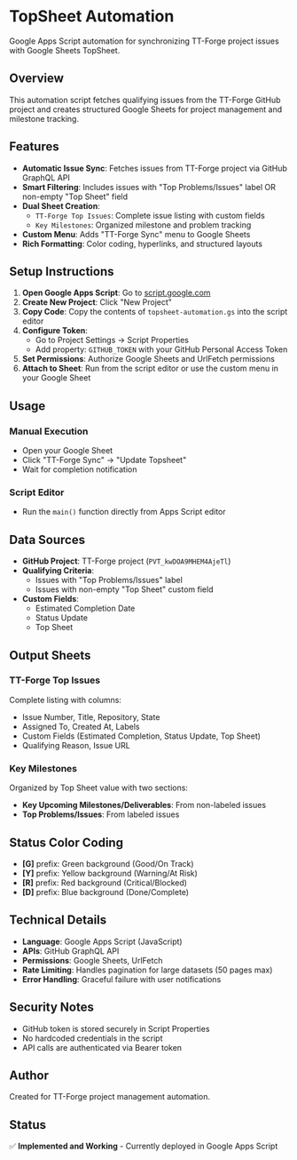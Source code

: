# TopSheet Automation

Google Apps Script automation for synchronizing TT-Forge project issues with Google Sheets TopSheet.

## Overview

This automation script fetches qualifying issues from the TT-Forge GitHub project and creates structured Google Sheets for project management and milestone tracking.

## Features

- **Automatic Issue Sync**: Fetches issues from TT-Forge project via GitHub GraphQL API
- **Smart Filtering**: Includes issues with "Top Problems/Issues" label OR non-empty "Top Sheet" field
- **Dual Sheet Creation**: 
  - `TT-Forge Top Issues`: Complete issue listing with custom fields
  - `Key Milestones`: Organized milestone and problem tracking
- **Custom Menu**: Adds "TT-Forge Sync" menu to Google Sheets
- **Rich Formatting**: Color coding, hyperlinks, and structured layouts

## Setup Instructions

1. **Open Google Apps Script**: Go to [script.google.com](https://script.google.com)
2. **Create New Project**: Click "New Project"
3. **Copy Code**: Copy the contents of `topsheet-automation.gs` into the script editor
4. **Configure Token**: 
   - Go to Project Settings → Script Properties
   - Add property: `GITHUB_TOKEN` with your GitHub Personal Access Token
5. **Set Permissions**: Authorize Google Sheets and UrlFetch permissions
6. **Attach to Sheet**: Run from the script editor or use the custom menu in your Google Sheet

## Usage

### Manual Execution
- Open your Google Sheet
- Click "TT-Forge Sync" → "Update Topsheet"
- Wait for completion notification

### Script Editor
- Run the `main()` function directly from Apps Script editor

## Data Sources

- **GitHub Project**: TT-Forge project (`PVT_kwDOA9MHEM4AjeTl`)
- **Qualifying Criteria**:
  - Issues with "Top Problems/Issues" label
  - Issues with non-empty "Top Sheet" custom field
- **Custom Fields**:
  - Estimated Completion Date
  - Status Update  
  - Top Sheet

## Output Sheets

### TT-Forge Top Issues
Complete listing with columns:
- Issue Number, Title, Repository, State
- Assigned To, Created At, Labels
- Custom Fields (Estimated Completion, Status Update, Top Sheet)
- Qualifying Reason, Issue URL

### Key Milestones  
Organized by Top Sheet value with two sections:
- **Key Upcoming Milestones/Deliverables**: From non-labeled issues
- **Top Problems/Issues**: From labeled issues

## Status Color Coding

- **[G]** prefix: Green background (Good/On Track)
- **[Y]** prefix: Yellow background (Warning/At Risk)  
- **[R]** prefix: Red background (Critical/Blocked)
- **[D]** prefix: Blue background (Done/Complete)

## Technical Details

- **Language**: Google Apps Script (JavaScript)
- **APIs**: GitHub GraphQL API
- **Permissions**: Google Sheets, UrlFetch
- **Rate Limiting**: Handles pagination for large datasets (50 pages max)
- **Error Handling**: Graceful failure with user notifications

## Security Notes

- GitHub token is stored securely in Script Properties
- No hardcoded credentials in the script
- API calls are authenticated via Bearer token

## Author

Created for TT-Forge project management automation.

## Status

✅ **Implemented and Working** - Currently deployed in Google Apps Script
